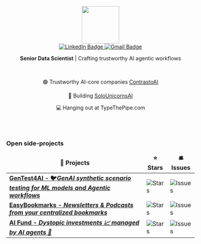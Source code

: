 <div id="header" align="center">
  <img src="https://media.giphy.com/media/UtEd87cLAH789bR5sk/giphy.gif" width="100"/>

  <div id="badges">
  <a href="https://www.linkedin.com/in/carlos-vecina/">
    <img src="https://img.shields.io/badge/LinkedIn-blue?style=for-the-badge&logo=linkedin&logoColor=white" alt="LinkedIn Badge"/>
  </a>
  <a href="mailto:carlosevecina@gmail.com">
    <img src="https://img.shields.io/badge/Gmail-D14836?style=for-the-badge&logo=gmail&logoColor=white" alt="Gmail Badge"/>
  </a>

    
  <b>Senior Data Scientist</b> | Crafting trustworthy AI agentic workflows
        
  <br>

 <nobr> 🟢 Trustworthy AI-core companies <a href="https://www.contrastoai.com">ContrastoAI</a>

 <nobr> 🦄 Building <a href="https://www.solounicorns.com">SoloUnicornsAI</a>
   
 <nobr> 💻 Hanging out at TypeThePipe.com
     
</div>  

</div>

<br>

<br>

<!--https://github.com/thmsgbrt/thmsgbrt/blob/master/README.md?plain=1-->
<h3>Open side-projects</h3>
 <table>
  <thead align="center">
    <tr border: none;>
      <td><b>🎁 Projects</b></td>
      <td><b>⭐ Stars</b></td>
      <!--<td><b>📚 Forks</b></td>-->
      <td><b>🛎 Issues</b></td>
      <!--<td><b>📬 Pull requests</b></td>-->
    </tr>
  </thead>
  <tbody>
    <tr>
      <td><a href="https://github.com/CarlosVecina/ai-api-testing"><b>GenTest4AI - 🐦<i>GenAI synthetic scenario testing for ML models and Agentic workflows</i></b></a></td>
      <td><img alt="Stars" src="https://img.shields.io/github/stars/carlosvecina/ai-api-testing?style=flat-square&labelColor=343b41"/></td>
      <!--<td><img alt="Forks" src="https://img.shields.io/github/forks/thmsgbrt/react-simple-pull-to-refresh?style=flat-square&labelColor=343b41"/></td>-->
      <td><img alt="Issues" src="https://img.shields.io/github/issues/carlosvecina/ai-api-testing?style=flat-square&labelColor=343b41"/></td>
      <!--<td><img alt="Pull Requests" src="https://img.shields.io/github/issues-pr/thmsgbrt/react-simple-pull-to-refresh?style=flat-square&labelColor=343b41"/></td>-->
    </tr>
    <tr>
      <td><a href="https://github.com/CarlosVecina/easy_bookmarks"><b> EasyBookmarks - <i>Newsletters & Podcasts from your centralized bookmarks</i></b></a></td>
      <td><img alt="Stars" src="https://img.shields.io/github/stars/carlosvecina/easy_bookmarks?style=flat-square&labelColor=343b41"/></td>
      <!--<td><img alt="Forks" src="https://img.shields.io/github/forks/thmsgbrt/react-simple-pull-to-refresh?style=flat-square&labelColor=343b41"/></td>-->
      <td><img alt="Issues" src="https://img.shields.io/github/issues/carlosvecina/easy_bookmarks?style=flat-square&labelColor=343b41"/></td>
      <!--<td><img alt="Pull Requests" src="https://img.shields.io/github/issues-pr/thmsgbrt/react-simple-pull-to-refresh?style=flat-square&labelColor=343b41"/></td>-->
    </tr>
    <tr>
      <td><a href="https://github.com/CarlosVecina/Dystopic_Investment_AIgents"><b> AI Fund - <i>Dystopic investments 📈 managed by AI agents 🤖</i></b></a></td>
      <td><img alt="Stars" src="https://img.shields.io/github/stars/carlosvecina/Dystopic_Investment_AIgents?style=flat-square&labelColor=343b41"/></td>
      <!--<td><img alt="Forks" src="https://img.shields.io/github/forks/thmsgbrt/react-simple-pull-to-refresh?style=flat-square&labelColor=343b41"/></td>-->
      <td><img alt="Issues" src="https://img.shields.io/github/issues/carlosvecina/Dystopic_Investment_AIgents?style=flat-square&labelColor=343b41"/></td>
      <!--<td><img alt="Pull Requests" src="https://img.shields.io/github/issues-pr/thmsgbrt/react-simple-pull-to-refresh?style=flat-square&labelColor=343b41"/></td>-->
    </tr>
  </tbody>
</table>
